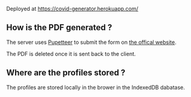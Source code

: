 Deployed at https://covid-generator.herokuapp.com/

## How is the PDF generated ?

The server uses [Pupetteer](https://github.com/puppeteer/puppeteer) to submit the form on [the offical website](https://media.interieur.gouv.fr/deplacement-covid-19/).

The PDF is deleted once it is sent back to the client.

## Where are the profiles stored ?

The profiles are stored locally in the brower in the IndexedDB dabatase.

